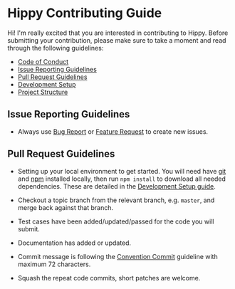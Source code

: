 # Hippy Contributing Guide

Hi! I'm really excited that you are interested in contributing to Hippy. Before submitting your contribution, please make sure to take a moment and read through the following guidelines:

- [Code of Conduct](https://github.com/Tencent/Hippy/blob/master/.github/CODE_OF_CONDUCT.md)
- [Issue Reporting Guidelines](#issue-reporting-guidelines)
- [Pull Request Guidelines](#pull-request-guidelines)
- [Development Setup](https://github.com/Tencent/Hippy#-getting-started)
- [Project Structure](https://github.com/Tencent/Hippy#-project-structure)

## Issue Reporting Guidelines

- Always use [Bug Report](https://github.com/Tencent/Hippy/blob/master/.github/ISSUE_TEMPLATE/bug_report.md) or [Feature Request](https://github.com/Tencent/Hippy/blob/master/.github/ISSUE_TEMPLATE/feature_request.md) to create new issues.

## Pull Request Guidelines

- Setting up your local environment to get started. You will need have [git](https://git-scm.com/) and [npm](https://docs.npmjs.com/downloading-and-installing-node-js-and-npm) installed locally, then run `npm install` to download all needed dependencies. These are detailed in the [Development Setup guide](https://github.com/Tencent/Hippy#-getting-started). 

- Checkout a topic branch from the relevant branch, e.g. `master`, and merge back against that branch.

- Test cases have been added/updated/passed for the code you will submit.

- Documentation has added or updated.

- Commit message is following the [Convention Commit](https://conventionalcommits.org/) guideline with maximum 72 characters.

- Squash the repeat code commits, short patches are welcome.
